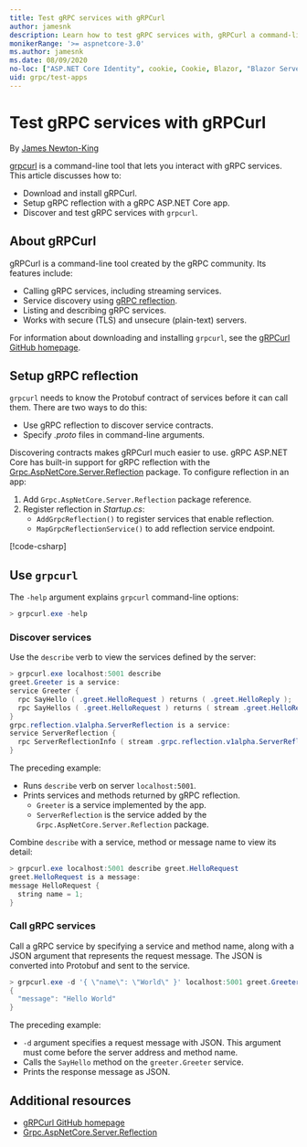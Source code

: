 ```yaml
---
title: Test gRPC services with gRPCurl
author: jamesnk
description: Learn how to test gRPC services with, gRPCurl a command-line tool for interacting with gRPC services.
monikerRange: '>= aspnetcore-3.0'
ms.author: jamesnk
ms.date: 08/09/2020
no-loc: ["ASP.NET Core Identity", cookie, Cookie, Blazor, "Blazor Server", "Blazor WebAssembly", "Identity", "Let's Encrypt", Razor, SignalR]
uid: grpc/test-apps
---
```

# Test gRPC services with gRPCurl

By [James Newton-King](https://twitter.com/jamesnk)

[grpcurl](https://github.com/fullstorydev/grpcurl) is a command-line tool that lets you interact with gRPC services. This article discusses how to:

* Download and install gRPCurl.
* Setup gRPC reflection with a gRPC ASP.NET Core app.
* Discover and test gRPC services with `grpcurl`.

## About gRPCurl

gRPCurl is a command-line tool created by the gRPC community. Its features include:

* Calling gRPC services, including streaming services.
* Service discovery using [gRPC reflection](https://github.com/grpc/grpc/blob/master/doc/server-reflection.md).
* Listing and describing gRPC services.
* Works with secure (TLS) and unsecure (plain-text) servers.

For information about downloading and installing `grpcurl`, see the [gRPCurl GitHub homepage](https://github.com/fullstorydev/grpcurl#installation).

## Setup gRPC reflection

`grpcurl` needs to know the Protobuf contract of services before it can call them. There are two ways to do this:

* Use gRPC reflection to discover service contracts.
* Specify *.proto* files in command-line arguments.

Discovering contracts makes gRPCurl much easier to use. gRPC ASP.NET Core has built-in support for gRPC reflection with the [Grpc.AspNetCore.Server.Reflection](https://www.nuget.org/packages/Grpc.AspNetCore.Server.Reflection) package. To configure reflection in an app:

1. Add `Grpc.AspNetCore.Server.Reflection` package reference.
2. Register reflection in *Startup.cs*:
    * `AddGrpcReflection()` to register services that enable reflection.
    * `MapGrpcReflectionService()` to add reflection service endpoint.

[!code-csharp[](~/grpc/test-apps/Startup.cs?name=snippet_1&highlight=4,14)]

## Use `grpcurl`

The `-help` argument explains `grpcurl` command-line options:

```powershell
> grpcurl.exe -help
```

### Discover services

Use the `describe` verb to view the services defined by the server:

```powershell
> grpcurl.exe localhost:5001 describe
greet.Greeter is a service:
service Greeter {
  rpc SayHello ( .greet.HelloRequest ) returns ( .greet.HelloReply );
  rpc SayHellos ( .greet.HelloRequest ) returns ( stream .greet.HelloReply );
}
grpc.reflection.v1alpha.ServerReflection is a service:
service ServerReflection {
  rpc ServerReflectionInfo ( stream .grpc.reflection.v1alpha.ServerReflectionRequest ) returns ( stream .grpc.reflection.v1alpha.ServerReflectionResponse );
}
```

The preceding example:

* Runs `describe` verb on server `localhost:5001`.
* Prints services and methods returned by gRPC reflection.
  * `Greeter` is a service implemented by the app.
  * `ServerReflection` is the service added by the `Grpc.AspNetCore.Server.Reflection` package.

Combine `describe` with a service, method or message name to view its detail:

```powershell
> grpcurl.exe localhost:5001 describe greet.HelloRequest
greet.HelloRequest is a message:
message HelloRequest {
  string name = 1;
}
```

### Call gRPC services

Call a gRPC service by specifying a service and method name, along with a JSON argument that represents the request message. The JSON is converted into Protobuf and sent to the service.

```powershell
> grpcurl.exe -d '{ \"name\": \"World\" }' localhost:5001 greet.Greeter/SayHello
{
  "message": "Hello World"
}
```

The preceding example:

* `-d` argument specifies a request message with JSON. This argument must come before the server address and method name.
* Calls the `SayHello` method on the `greeter.Greeter` service.
* Prints the response message as JSON.

## Additional resources

* [gRPCurl GitHub homepage](https://github.com/fullstorydev/grpcurl#installation)
* [Grpc.AspNetCore.Server.Reflection](https://www.nuget.org/packages/Grpc.AspNetCore.Server.Reflection)
